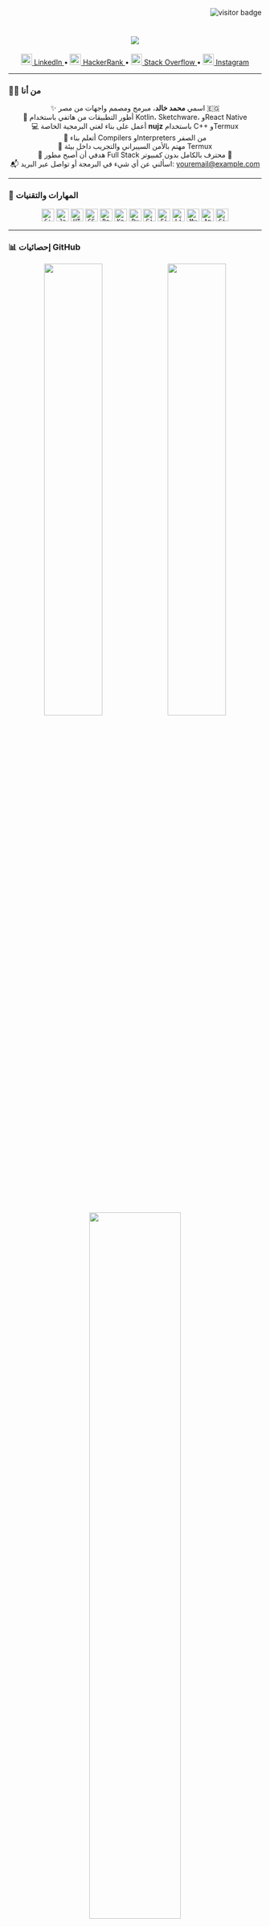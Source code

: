 <!-- زائر الملف الشخصي -->
<p align="right">
  <img src="https://visitor-badge.laobi.icu/badge?page_id=mohamed-profile.visitor-badge" alt="visitor badge">
</p>

<!-- ترحيب متحرك -->
<h1 align="center">
  <a href="https://git.io/typing-svg">
    <img src="https://readme-typing-svg.herokuapp.com/?lines=مرحباً+بك+👋;أنا+محمد+خالد;مبرمج+ويب+ومصمم+واجهات;أطور+من+هاتفي+📱;يسعدني+زيارتك!&center=true&size=30">
  </a>
</h1>

<!-- روابط تواصل اجتماعي -->
<p align="center">
  <a href="https://www.linkedin.com/" title="LinkedIn">
    <img src="https://cdn.jsdelivr.net/npm/simple-icons@v7/icons/linkedin.svg" width="22" /> LinkedIn
  </a> •
  <a href="https://www.hackerrank.com/" title="HackerRank">
    <img src="https://cdn.jsdelivr.net/npm/simple-icons@v7/icons/hackerrank.svg" width="22" /> HackerRank
  </a> •
  <a href="https://stackoverflow.com/" title="Stack Overflow">
    <img src="https://cdn.jsdelivr.net/npm/simple-icons@v7/icons/stackoverflow.svg" width="22" /> Stack Overflow
  </a> •
  <a href="https://www.instagram.com/" title="Instagram">
    <img src="https://cdn.jsdelivr.net/npm/simple-icons@v7/icons/instagram.svg" width="22" /> Instagram
  </a>
</p>

---

### 👨‍💻 من أنا

<p align="center">
  ✨ اسمي <strong>محمد خالد</strong>، مبرمج ومصمم واجهات من مصر 🇪🇬<br>
  📱 أطور التطبيقات من هاتفي باستخدام Kotlin، Sketchware، وReact Native<br>
  💻 أعمل على بناء لغتي البرمجية الخاصة <strong>nujz</strong> باستخدام C++ وTermux<br>
  🧠 أتعلم بناء Compilers وInterpreters من الصفر<br>
  🔐 مهتم بالأمن السيبراني والتجريب داخل بيئة Termux<br>
  🎯 هدفي أن أصبح مطور Full Stack محترف بالكامل بدون كمبيوتر 💪<br>
  📬 اسألني عن أي شيء في البرمجة أو تواصل عبر البريد:
  <a href="mailto:youremail@example.com">youremail@example.com</a>
</p>

---

### 🚀 المهارات والتقنيات

<p align="center">
  <code><img title="C++" height="25" src="https://cdn.jsdelivr.net/gh/devicons/devicon/icons/cplusplus/cplusplus-original.svg" /></code>
  <code><img title="JavaScript" height="25" src="https://cdn.jsdelivr.net/gh/devicons/devicon/icons/javascript/javascript-original.svg" /></code>
  <code><img title="HTML5" height="25" src="https://cdn.jsdelivr.net/gh/devicons/devicon/icons/html5/html5-original.svg" /></code>
  <code><img title="CSS3" height="25" src="https://cdn.jsdelivr.net/gh/devicons/devicon/icons/css3/css3-original.svg" /></code>
  <code><img title="React" height="25" src="https://cdn.jsdelivr.net/gh/devicons/devicon/icons/react/react-original.svg" /></code>
  <code><img title="Kotlin" height="25" src="https://cdn.jsdelivr.net/gh/devicons/devicon/icons/kotlin/kotlin-original.svg" /></code>
  <code><img title="Python" height="25" src="https://cdn.jsdelivr.net/gh/devicons/devicon/icons/python/python-original.svg" /></code>
  <code><img title="Git" height="25" src="https://cdn.jsdelivr.net/gh/devicons/devicon/icons/git/git-original.svg" /></code>
  <code><img title="Firebase" height="25" src="https://cdn.jsdelivr.net/gh/devicons/devicon/icons/firebase/firebase-plain.svg" /></code>
  <code><img title="Linux" height="25" src="https://cdn.jsdelivr.net/gh/devicons/devicon/icons/linux/linux-original.svg" /></code>
  <code><img title="MySQL" height="25" src="https://cdn.jsdelivr.net/gh/devicons/devicon/icons/mysql/mysql-original.svg" /></code>
  <code><img title="Android" height="25" src="https://cdn.jsdelivr.net/gh/devicons/devicon/icons/android/android-original.svg" /></code>
  <code><img title="GitHub" height="25" src="https://cdn.jsdelivr.net/gh/devicons/devicon/icons/github/github-original.svg" /></code>
</p>

---

### 📊 إحصائيات GitHub

<p align="center">
  <img width="48%" src="https://github-readme-stats.vercel.app/api?username=YOUR_USERNAME&show_icons=true&theme=react&border_color=61dafb&hide_border=true" />
  <img width="48%" src="https://github-readme-streak-stats.herokuapp.com?user=YOUR_USERNAME&theme=react&border=61dafb&hide_border=true" />
</p>

<p align="center">
  <img width="60%" src="https://github-readme-stats.vercel.app/api/top-langs/?username=YOUR_USERNAME&layout=compact&theme=react&border_color=61dafb&hide_border=true" />
</p>

<p align="center">
  <img src="https://github-readme-activity-graph.vercel.app/graph?username=YOUR_USERNAME&theme=react-dark&bg_color=20232a&hide_border=true" width="100%" />
</p>

---

### 📌 أبرز المشاريع

<p align="center">
  <a href="https://github.com/YOUR_USERNAME/YOUR_REPO1">
    <img align="left" height="115" src="https://github-readme-stats.vercel.app/api/pin/?username=YOUR_USERNAME&repo=YOUR_REPO1&theme=react&border_color=61dafb&border_radius=10" />
  </a>
  <a href="https://github.com/YOUR_USERNAME/YOUR_REPO2">
    <img align="right" height="115" src="https://github-readme-stats.vercel.app/api/pin/?username=YOUR_USERNAME&repo=YOUR_REPO2&theme=react&border_color=61dafb&border_radius=10" />
  </a>
</p>

<br/><br/><br/><br/><br/><br/>

<h4 align="center">
  <a href="https://github.com/YOUR_USERNAME?tab=repositories" title="عرض المزيد من المشاريع">🔎 استعرض جميع المشاريع 🔍</a>
</h4>
